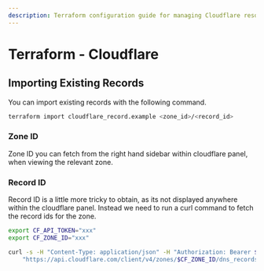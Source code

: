```yaml
---
description: Terraform configuration guide for managing Cloudflare resources and importing existing DNS records.
---
```

# Terraform - Cloudflare

## Importing Existing Records

You can import existing records with the following command.
```sh
terraform import cloudflare_record.example <zone_id>/<record_id>
```

### Zone ID
Zone ID you can fetch from the right hand sidebar within cloudflare panel, when viewing the relevant zone.

### Record ID
Record ID is a little more tricky to obtain, as its not displayed anywhere within the cloudflare panel. Instead we need to run a curl command to fetch the record ids for the zone.

```sh
export CF_API_TOKEN="xxx"
export CF_ZONE_ID="xxx"
```

```sh
curl -s -H "Content-Type: application/json" -H "Authorization: Bearer $CF_API_TOKEN" \
    "https://api.cloudflare.com/client/v4/zones/$CF_ZONE_ID/dns_records" | jq '.result .[] | {id, zone_id, name, type, content}'
```
